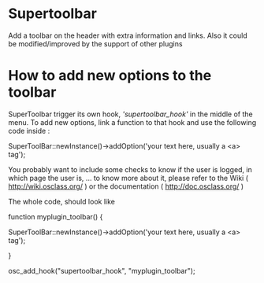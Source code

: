 Supertoolbar
============

Add a toolbar on the header with extra information and links. Also it could be modified/improved by the support of other plugins


How to add new options to the toolbar
=====================================
SuperToolbar trigger its own hook, *'supertoolbar_hook'* in the middle of the menu.
To add new options, link a function to that hook and use the following code inside : 

SuperToolBar::newInstance()->addOption('your text here, usually a \<a\> tag');


You probably want to include some checks to know if the user is logged, in which page the user is, ... to know more about it, please refer to the Wiki ( http://wiki.osclass.org/ ) or the documentation ( http://doc.osclass.org/ )


The whole code, should look like


function myplugin_toolbar() {

SuperToolBar::newInstance()->addOption('your text here, usually a \<a\> tag');

}

osc_add_hook("supertoolbar_hook", "myplugin_toolbar");